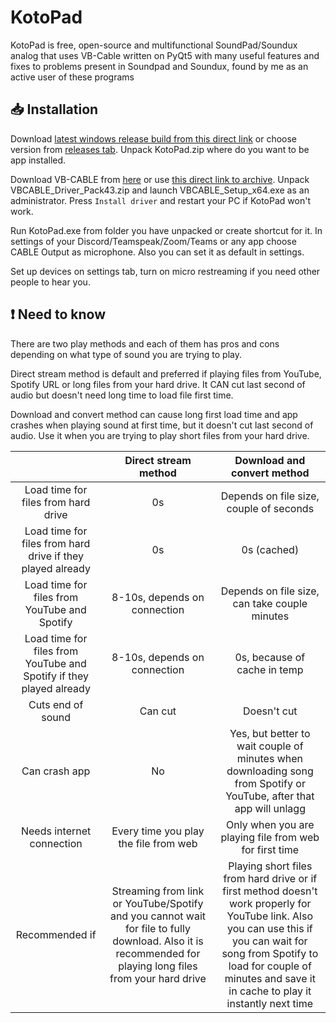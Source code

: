 # KotoPad

KotoPad is free, open-source and multifunctional SoundPad/Soundux analog that uses VB-Cable written on PyQt5 with many useful features and fixes to problems present in Soundpad and Soundux, found by me as an active user of these programs

## 📥 Installation

Download [latest windows release build from this direct link](https://github.com/BarsTiger/KotoPad/releases/latest/download/KotoPad.zip) or choose version from [releases tab](https://github.com/BarsTiger/KotoPad/releases). Unpack KotoPad.zip where do you want to be app installed.

Download VB-CABLE from [here](https://vb-audio.com/Cable/) or use [this direct link to archive](https://download.vb-audio.com/Download_CABLE/VBCABLE_Driver_Pack43.zip). Unpack VBCABLE_Driver_Pack43.zip and launch VBCABLE_Setup_x64.exe as an administrator. Press `Install driver` and restart your PC if KotoPad won't work.

Run KotoPad.exe from folder you have unpacked or create shortcut for it. In settings of your Discord/Teamspeak/Zoom/Teams or any app choose CABLE Output as microphone. Also you can set it as default in settings. 

Set up devices on settings tab, turn on micro restreaming if you need other people to hear you. 

## ❗ Need to know

There are two play methods and each of them has pros and cons depending on what type of sound you are trying to play.

Direct stream method is default and preferred if playing files from YouTube, Spotify URL or long files from your hard drive. It CAN cut last second of audio but doesn't need long time to load file first time.

Download and convert method can cause long first load time and app crashes when playing sound at first time, but it doesn't cut last second of audio. Use it when you are trying to play short files from your hard drive.

|                                                              |                     Direct stream method                     |                 Download and convert method                  |
| :----------------------------------------------------------: | :----------------------------------------------------------: | :----------------------------------------------------------: |
|             Load time for files from hard drive              |                              0s                              |           Depends on file size, couple of seconds            |
|  Load time for files from hard drive if they played already  |                              0s                              |                         0s (cached)                          |
|         Load time for files from YouTube and Spotify         |                 8-10s, depends on connection                 |        Depends on file size, can take couple minutes         |
| Load time for files from YouTube and Spotify if they played already |                 8-10s, depends on connection                 |                 0s, because of cache in temp                 |
|                      Cuts end of sound                       |                           Can cut                            |                         Doesn't cut                          |
|                        Can crash app                         |                              No                              | Yes, but better to wait couple of minutes when downloading song from Spotify or YouTube, after that app will unlagg |
|                  Needs internet connection                   |            Every time you play the file from web             |    Only when you are playing file from web for first time    |
|                        Recommended if                        | Streaming from link or YouTube/Spotify and you cannot wait for file to fully download. Also it is recommended for playing long files from your hard drive | Playing short files from hard drive or if first method doesn't work properly for YouTube link. Also you can use this if you can wait for song from Spotify to load for couple of minutes and save it in cache to play it instantly next time |